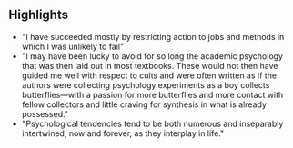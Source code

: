 
## Highlights

- "I have succeeded mostly by restricting action to jobs and methods in which I was unlikely to fail"
- "I may have been lucky to avoid for so long the academic psychology that was then laid out in most textbooks. These would not then have guided me well with respect to cults and were often written as if the authors were collecting psychology experiments as a boy collects butterflies—with a passion for more butterflies and more contact with fellow collectors and little craving for synthesis in what is already possessed."
- "Psychological tendencies tend to be both numerous and inseparably intertwined, now and forever, as they interplay in life."